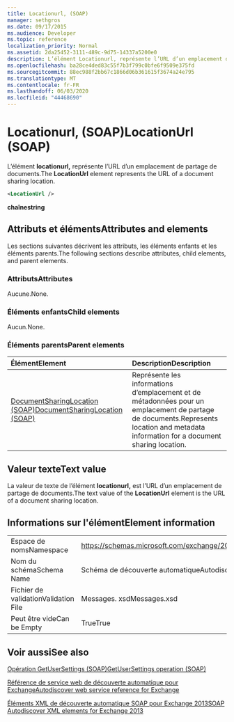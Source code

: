```yaml
---
title: Locationurl, (SOAP)
manager: sethgros
ms.date: 09/17/2015
ms.audience: Developer
ms.topic: reference
localization_priority: Normal
ms.assetid: 2da25452-3111-489c-9d75-14337a5200e0
description: L’élément Locationurl, représente l’URL d’un emplacement de partage de documents.
ms.openlocfilehash: ba28ce4ded83c55f7b3f799c0bfe6f9509e375fd
ms.sourcegitcommit: 88ec988f2bb67c1866d06b361615f3674a24e795
ms.translationtype: MT
ms.contentlocale: fr-FR
ms.lasthandoff: 06/03/2020
ms.locfileid: "44468690"
---
```

# <a name="locationurl-soap"></a><span data-ttu-id="94b4f-103">Locationurl, (SOAP)</span><span class="sxs-lookup"><span data-stu-id="94b4f-103">LocationUrl (SOAP)</span></span>

<span data-ttu-id="94b4f-104">L’élément **locationurl,** représente l’URL d’un emplacement de partage de documents.</span><span class="sxs-lookup"><span data-stu-id="94b4f-104">The **LocationUrl** element represents the URL of a document sharing location.</span></span> 
  
```XML
<LocationUrl />
```

 <span data-ttu-id="94b4f-105">**chaîne**</span><span class="sxs-lookup"><span data-stu-id="94b4f-105">**string**</span></span>
## <a name="attributes-and-elements"></a><span data-ttu-id="94b4f-106">Attributs et éléments</span><span class="sxs-lookup"><span data-stu-id="94b4f-106">Attributes and elements</span></span>

<span data-ttu-id="94b4f-107">Les sections suivantes décrivent les attributs, les éléments enfants et les éléments parents.</span><span class="sxs-lookup"><span data-stu-id="94b4f-107">The following sections describe attributes, child elements, and parent elements.</span></span>
  
### <a name="attributes"></a><span data-ttu-id="94b4f-108">Attributs</span><span class="sxs-lookup"><span data-stu-id="94b4f-108">Attributes</span></span>

<span data-ttu-id="94b4f-109">Aucune.</span><span class="sxs-lookup"><span data-stu-id="94b4f-109">None.</span></span>
  
### <a name="child-elements"></a><span data-ttu-id="94b4f-110">Éléments enfants</span><span class="sxs-lookup"><span data-stu-id="94b4f-110">Child elements</span></span>

<span data-ttu-id="94b4f-111">Aucun.</span><span class="sxs-lookup"><span data-stu-id="94b4f-111">None.</span></span>
  
### <a name="parent-elements"></a><span data-ttu-id="94b4f-112">Éléments parents</span><span class="sxs-lookup"><span data-stu-id="94b4f-112">Parent elements</span></span>

|<span data-ttu-id="94b4f-113">**Élément**</span><span class="sxs-lookup"><span data-stu-id="94b4f-113">**Element**</span></span>|<span data-ttu-id="94b4f-114">**Description**</span><span class="sxs-lookup"><span data-stu-id="94b4f-114">**Description**</span></span>|
|:-----|:-----|
|[<span data-ttu-id="94b4f-115">DocumentSharingLocation (SOAP)</span><span class="sxs-lookup"><span data-stu-id="94b4f-115">DocumentSharingLocation (SOAP)</span></span>](documentsharinglocation-soap.md) <br/> |<span data-ttu-id="94b4f-116">Représente les informations d’emplacement et de métadonnées pour un emplacement de partage de documents.</span><span class="sxs-lookup"><span data-stu-id="94b4f-116">Represents location and metadata information for a document sharing location.</span></span>  <br/> |
   
## <a name="text-value"></a><span data-ttu-id="94b4f-117">Valeur texte</span><span class="sxs-lookup"><span data-stu-id="94b4f-117">Text value</span></span>

<span data-ttu-id="94b4f-118">La valeur de texte de l’élément **locationurl,** est l’URL d’un emplacement de partage de documents.</span><span class="sxs-lookup"><span data-stu-id="94b4f-118">The text value of the **LocationUrl** element is the URL of a document sharing location.</span></span> 
  
## <a name="element-information"></a><span data-ttu-id="94b4f-119">Informations sur l'élément</span><span class="sxs-lookup"><span data-stu-id="94b4f-119">Element information</span></span>

|||
|:-----|:-----|
|<span data-ttu-id="94b4f-120">Espace de noms</span><span class="sxs-lookup"><span data-stu-id="94b4f-120">Namespace</span></span>  <br/> |https://schemas.microsoft.com/exchange/2010/Autodiscover  <br/> |
|<span data-ttu-id="94b4f-121">Nom du schéma</span><span class="sxs-lookup"><span data-stu-id="94b4f-121">Schema Name</span></span>  <br/> |<span data-ttu-id="94b4f-122">Schéma de découverte automatique</span><span class="sxs-lookup"><span data-stu-id="94b4f-122">Autodiscover schema</span></span>  <br/> |
|<span data-ttu-id="94b4f-123">Fichier de validation</span><span class="sxs-lookup"><span data-stu-id="94b4f-123">Validation File</span></span>  <br/> |<span data-ttu-id="94b4f-124">Messages. xsd</span><span class="sxs-lookup"><span data-stu-id="94b4f-124">Messages.xsd</span></span>  <br/> |
|<span data-ttu-id="94b4f-125">Peut être vide</span><span class="sxs-lookup"><span data-stu-id="94b4f-125">Can be Empty</span></span>  <br/> |<span data-ttu-id="94b4f-126">True</span><span class="sxs-lookup"><span data-stu-id="94b4f-126">True</span></span>  <br/> |
   
## <a name="see-also"></a><span data-ttu-id="94b4f-127">Voir aussi</span><span class="sxs-lookup"><span data-stu-id="94b4f-127">See also</span></span>



[<span data-ttu-id="94b4f-128">Opération GetUserSettings (SOAP)</span><span class="sxs-lookup"><span data-stu-id="94b4f-128">GetUserSettings operation (SOAP)</span></span>](getusersettings-operation-soap.md)


[<span data-ttu-id="94b4f-129">Référence de service web de découverte automatique pour Exchange</span><span class="sxs-lookup"><span data-stu-id="94b4f-129">Autodiscover web service reference for Exchange</span></span>](autodiscover-web-service-reference-for-exchange.md)
  
[<span data-ttu-id="94b4f-130">Éléments XML de découverte automatique SOAP pour Exchange 2013</span><span class="sxs-lookup"><span data-stu-id="94b4f-130">SOAP Autodiscover XML elements for Exchange 2013</span></span>](soap-autodiscover-xml-elements-for-exchange-2013.md)

